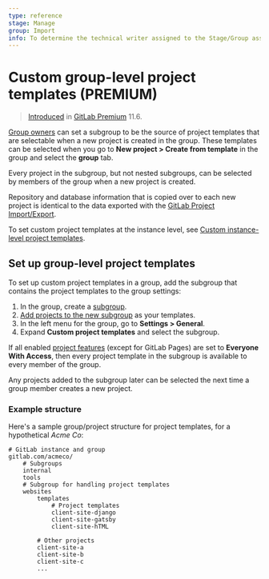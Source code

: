 ```yaml
---
type: reference
stage: Manage
group: Import
info: To determine the technical writer assigned to the Stage/Group associated with this page, see https://about.gitlab.com/handbook/engineering/ux/technical-writing/#assignments
---
```


# Custom group-level project templates **(PREMIUM)**

> [Introduced](https://gitlab.com/gitlab-org/gitlab/-/issues/6861) in [GitLab Premium](https://about.gitlab.com/pricing/) 11.6.

[Group owners](../permissions.md#group-members-permissions) can set a subgroup to
be the source of project templates that are selectable when a new project is created
in the group. These templates can be selected when you go to **New project > Create from template**
in the group and select the **group** tab.

Every project in the subgroup, but not nested subgroups, can be selected by members
of the group when a new project is created.

Repository and database information that is copied over to each new project is identical to the
data exported with the [GitLab Project Import/Export](../project/settings/import_export.md).

To set custom project templates at the instance level, see [Custom instance-level project templates](../admin_area/custom_project_templates.md).

## Set up group-level project templates

To set up custom project templates in a group, add the subgroup that contains the
project templates to the group settings:

1. In the group, create a [subgroup](subgroups/index.md).
1. [Add projects to the new subgroup](index.md#add-projects-to-a-group) as your templates.
1. In the left menu for the group, go to **Settings > General**.
1. Expand **Custom project templates** and select the subgroup.

If all enabled [project features](../project/settings/index.md#sharing-and-permissions)
(except for GitLab Pages) are set to **Everyone With Access**, then every project
template in the subgroup is available to every member of the group.

Any projects added to the subgroup later can be selected the next time a group member
creates a new project.

### Example structure

Here's a sample group/project structure for project templates, for a hypothetical _Acme Co_:

```plaintext
# GitLab instance and group
gitlab.com/acmeco/
    # Subgroups
    internal
    tools
    # Subgroup for handling project templates
    websites
        templates
            # Project templates
            client-site-django
            client-site-gatsby
            client-site-hTML

        # Other projects
        client-site-a
        client-site-b
        client-site-c
        ...
```

<!-- ## Troubleshooting

Include any troubleshooting steps that you can foresee. If you know beforehand what issues
one might have when setting this up, or when something is changed, or on upgrading, it's
important to describe those, too. Think of things that may go wrong and include them here.
This is important to minimize requests for support, and to avoid doc comments with
questions that you know someone might ask.

Each scenario can be a third-level heading, e.g. `### Getting error message X`.
If you have none to add when creating a doc, leave this section in place
but commented out to help encourage others to add to it in the future. -->
